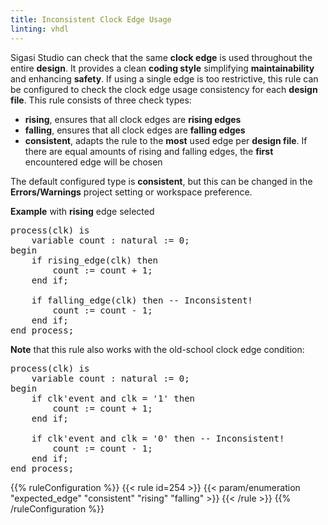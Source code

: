```yaml
---
title: Inconsistent Clock Edge Usage
linting: vhdl
---
```


Sigasi Studio can check that the same **clock edge** is used throughout the entire **design**. It provides a clean **coding style** simplifying **maintainability** and enhancing **safety**. If using a single edge is too restrictive, this rule can be configured to check the clock edge usage consistency for each **design file**. This rule consists of three check types:

- **rising**, ensures that all clock edges are **rising edges**
- **falling**, ensures that all clock edges are **falling edges**
- **consistent**, adapts the rule to the **most** used edge per **design file**. If there are equal amounts of rising and falling edges, the **first** encountered edge will be chosen

The default configured type is **consistent**, but this can be changed in the **Errors/Warnings** project setting or workspace preference.

**Example** with **rising** edge selected
<pre>
process(clk) is
    variable count : natural := 0;
begin
    if rising_edge(clk) then
        count := count + 1;
    end if;

    if <span class="warning">falling_edge(clk)</span> then -- Inconsistent!
        count := count - 1;
    end if;
end process;
</pre>

**Note** that this rule also works with the old-school clock edge condition:
<pre>
process(clk) is
    variable count : natural := 0;
begin
    if clk'event and clk = '1' then
        count := count + 1;
    end if;

    if <span class="warning">clk'event and clk = '0'</span> then -- Inconsistent!
        count := count - 1;
    end if;
end process;
</pre>

{{% ruleConfiguration %}}
{{< rule id=254 >}}
{{< param/enumeration "expected_edge" "consistent" "rising" "falling" >}}
{{< /rule >}}
{{% /ruleConfiguration %}}

